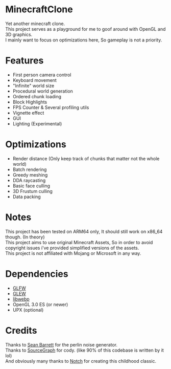 # MinecraftClone
Yet another minecraft clone.<br>
This project serves as a playground for me to goof around with OpenGL and 3D graphics.<br>
I mainly want to focus on optimizations here, So gameplay is not a priority.<br>

# Features
* First person camera control
* Keyboard movement
* "Infinite" world size
* Procedural world generation
* Ordered chunk loading
* Block Highlights
* FPS Counter & Several profiling utils
* Vignette effect
* GUI
* Lighting (Experimental)

# Optimizations
* Render distance (Only keep track of chunks that matter not the whole world)
* Batch rendering
* Greedy meshing
* DDA raycasting
* Basic face culling
* 3D Frustum culling
* Data packing

# Notes
This project has been tested on ARM64 only, It should still work on x86_64 though. (In theory)<br>
This project aims to use original Minecraft Assets, So in order to avoid copyright issues i've provided simplified versions of the assets.<br>
This project is not affiliated with Mojang or Microsoft in any way.<br>

# Dependencies
* [GLFW](https://github.com/glfw/glfw)
* [GLEW](https://github.com/nigels-com/glew)
* [libwebp](https://chromium.googlesource.com/webm/libwebp)
* OpenGL 3.0 ES (or newer)
* UPX (optional)

# Credits
Thanks to [Sean Barrett](https://github.com/nothings/stb/blob/master/stb_perlin.h) for the perlin noise generator.<br>
Thanks to [SourceGraph](https://sourcegraph.com/) for cody. (like 90% of this codebase is written by it lol)<br>
And obviously many thanks to [Notch](https://x.com/notch) for creating this childhood classic.<br>
